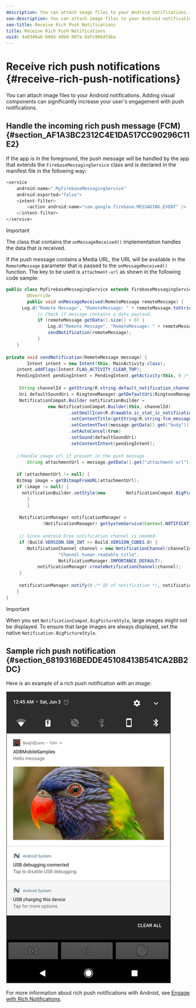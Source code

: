 ```yaml
---
description: You can attach image files to your Android notifications. Adding visual components can significantly increase your user's engagement with push notifications.
seo-description: You can attach image files to your Android notifications. Adding visual components can significantly increase your user's engagement with push notifications.
seo-title: Receive Rich Push Notifications
title: Receive Rich Push Notifications
uuid: 4a0340a6-666b-49b6-907a-9afc966dfdba
---
```


# Receive rich push notifications {#receive-rich-push-notifications}

You can attach image files to your Android notifications. Adding visual components can significantly increase your user's engagement with push notifications.

## Handle the incoming rich push message (FCM) {#section_AF1A3BC2312C4E1DA517CC90296C11E2}

If the app is in the foreground, the push message will be handled by the app that extends the `FirebaseMessagingService` class and is declared in the manifest file in the following way: 

```java
<service
    android:name=".MyFirebaseMessagingService"
    android:exported="false">
    <intent-filter>
        <action android:name="com.google.firebase.MESSAGING_EVENT" />
    </intent-filter>
</service>
```

>[!IMPORTANT]
>
>The class that contains the `onMessageReceived()` implementation handles the data that is received.

If the push message contains a Media URL, the URL will be available in the `RemoteMessage` parameter that is passed to the `onMessageReceived()` function. The key to be used is `attachment-url` as shown in the following code sample: 

```java
public class MyFirebaseMessagingService extends FirebaseMessagingService {
		@Override
		public void onMessageReceived(RemoteMessage remoteMessage) {
      Log.d("Remote Message", "RemoteMessage: " + remoteMessage.toString());
			// Check if message contains a data payload.
			if (remoteMessage.getData().size() > 0) {
				Log.d("Remote Message", "RemoteMessage: " + remoteMessage.getData());
				sendNotification(remoteMessage);
			}
    }
 
private void sendNotification(RemoteMessage message) {
		Intent intent = new Intent(this, MainActivity.class);
    intent.addFlags(Intent.FLAG_ACTIVITY_CLEAR_TOP);
   	PendingIntent pendingIntent = PendingIntent.getActivity(this, 0 /* Request code */, intent, PendingIntent.FLAG_ONE_SHOT);

     String channelId = getString(R.string.default_notification_channel_id);
     Uri defaultSoundUri = RingtoneManager.getDefaultUri(RingtoneManager.TYPE_NOTIFICATION);
     NotificationCompat.Builder notificationBuilder =
                new NotificationCompat.Builder(this, channelId)
                        .setSmallIcon(R.drawable.ic_stat_ic_notification)
                        .setContentTitle(getString(R.string.fcm_message))
                        .setContentText(message.getData().get("body"))
                        .setAutoCancel(true)
                        .setSound(defaultSoundUri)
                        .setContentIntent(pendingIntent);
  
  	//Handle image url if present in the push message 
		String attachmentUrl = message.getData().get("attachment-url");
  
  	if (attachmentUrl != null) { 
    Bitmap image = getBitmapFromURL(attachmentUrl); 
    if (image != null) { 
      notificationBuilder.setStyle(new 		  NotificationCompat.BigPictureStyle().bigPicture(image)); 
    	} 
		} 

     NotificationManager notificationManager =
              (NotificationManager) getSystemService(Context.NOTIFICATION_SERVICE);

     // Since android Oreo notification channel is needed.
     if (Build.VERSION.SDK_INT >= Build.VERSION_CODES.O) {
     	NotificationChannel channel = new NotificationChannel(channelId,
                    "Channel human readable title",
                    NotificationManager.IMPORTANCE_DEFAULT);
            notificationManager.createNotificationChannel(channel);
     }

     notificationManager.notify(0 /* ID of notification */, notificationBuilder.build());
    }
}
```

>[!IMPORTANT]
>
>When you set `NotificationCompat.BigPictureStyle`, large images might not be displayed. To ensure that large images are always displayed, set the native `Notification.BigPictureStyle`.

## Sample rich push notification {#section_6819316BEDDE45108413B541CA2BB2DC}

Here is an example of a rich push notification with an image:

![](assets/rich-push-notification_example.png)

For more information about rich push notifications with Android, see [Engage with Rich Notifications](https://developer.android.com/distribute/best-practices/engage/rich-notifications.html). 
